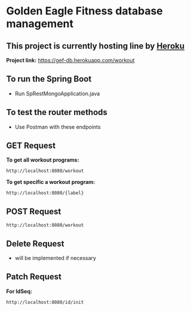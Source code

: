 # Golden Eagle Fitness database management

## This project is currently hosting line by [Heroku](https://www.heroku.com/)
**Project link:**
https://gef-db.herokuapp.com/workout

## To run the Spring Boot

- Run SpRestMongoApplication.java

## To test the router methods

- Use Postman with these endpoints

## GET Request
**To get all workout programs:**
```
http://localhost:8080/workout
```
**To get specific a workout program:**
```
http://localhost:8080/{label}
```

## POST Request
```
http://localhost:8080/workout
```

## Delete Request
- will be implemented if necessary

## Patch Request
**For IdSeq:**
```
http://localhost:8080/id/init
```